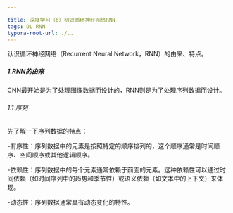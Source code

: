 ```yaml
---

title: 深度学习（6）初识循环神经网络RNN
tags: DL RNN
typora-root-url: ./..
---
```


认识循环神经网络（Recurrent Neural Network，RNN）的由来、特点。

<!--more-->

##### 1.RNN的由来

CNN最开始是为了处理图像数据而设计的，RNN则是为了处理序列数据而设计。

###### 1.1 序列

先了解一下序列数据的特点：

-有序性：序列数据中的元素是按照特定的顺序排列的，这个顺序通常是时间顺序、空间顺序或其他逻辑顺序。

-依赖性：序列数据中的每个元素通常依赖于前面的元素。这种依赖性可以通过时间依赖（如时间序列中的趋势和季节性）或语义依赖（如文本中的上下文）来体现。

-动态性：序列数据通常具有动态变化的特性。
